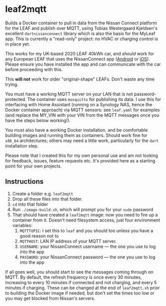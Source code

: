 # leaf2mqtt
Builds a Docker container to pull in data from the Nissan Connect platform for the LEAF and publish over MQTT, using Tobias Westergaard Kjeldsen's excellent `dartnissanconnect` library which is also the basis for the MyLeaf app. This is currently a "read-only" project: no HVAC or charging control is in place yet.

This works for my UK-based 2020 LEAF 40kWh car, and *should* work for any European LEAF that uses the NissanConnect app ([Android](https://play.google.com/store/apps/details?id=eu.nissan.nissanconnect.services&hl=en_GB&gl=US) or [iOS](https://apps.apple.com/gb/app/nissanconnect-services/id1451280347)). Please ensure you have installed the app and can communicate with the car before proceeding with this.

This **will not** work for older "original-shape" LEAFs. Don't waste any time trying.

You must have a working MQTT server on your LAN that is not password-protected. The container uses `mosquitto` for publishing its data. I use this for interfacing with Home Assistant (running on a Synology NAS, hence the Docker container approach) via MQTT sensors: see `leaf.yaml` for examples (and replace the MY_VIN with your VIN from the MQTT messages once you have the steps below working!).

You must also have a working Docker installation, and be comfortable building images and running them as containers. Should work fine for `x86_64` architectures; others may need a little work, particularly for the `dart` installation step.

Please note that I created this for my own personal use and am not looking for feedback, issues, feature requests etc. It's provided here as a starting point for your own projects.

## Instructions

1. Create a folder e.g. `leaf2mqtt`
1. Drop all these files into that folder.
1. `cd` into that folder
1. Run `./image-build.sh`, which will prompt you for your `sudo` password
1. That should have created a `leaf2mqtt` image: now you need to fire up a container from it. Doesn't need filesystem access, just four environment variables:
    1. `MQTTTOPIC`: I set this to `leaf` and you should too unless you have a good reason not to
    1. `MQTTHOST`: LAN IP address of your MQTT server.
    1. `USERNAME`: your NissanConnect username — the one you use to log into the app
    1. `PASSWORD`: your NissanConnect password — the one you use to log into the app

If all goes well, you should start to see the messages coming through on MQTT. By default, the refresh frequency is once every 30 minutes, increasing to every 10 minutes if connected and not charging, and every 5 minutes if charging. These can be changed at the end of `leaf2mqtt.sh` prior to building the Docker image if needed, but don't set the times too low or you may get blocked from Nissan's servers.

